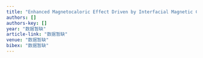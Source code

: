 ```yaml
---
title: "Enhanced Magnetocaloric Effect Driven by Interfacial Magnetic Coupling in Self-Assembled Mn3O4–La0.7Sr0.3MnO3 Nanocomposites"
authors: []
authors-key: []
year: "数据暂缺"
article-link: "数据暂缺"
venue: "数据暂缺"
bibex: "数据暂缺"
---
```

